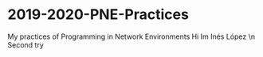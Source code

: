 # 2019-2020-PNE-Practices
My practices of Programming in Network Environments 
Hi Im Inés López \n
Second try 